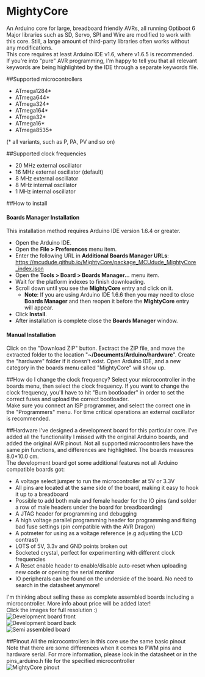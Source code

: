 # MightyCore
An Arduino core for large, breadboard friendly AVRs, all running Optiboot 6 <br/>
Major libraries such as SD, Servo, SPI and Wire are modified to work with this core. Still, a large amount of third-party libraries often works without any modifications. <br/>
This core requires at least Arduino IDE v1.6, where v1.6.5 is recommended.<br/>
If you're into "pure" AVR programming, I'm happy to tell you that all relevant keywords are being highlighted by the IDE through a separate keywords file.

##Supported microcontrollers
* ATmega1284*
* ATmega644*
* ATmega324*
* ATmega164*
* ATmega32*
* ATmega16*
* ATmega8535*

(* all variants, such as P, PA, PV and so on)


##Supported clock frequencies
* 20 MHz external oscillator
* 16 MHz external oscillator (default)
* 8 MHz external oscillator
* 8 MHz internal oscillator
* 1 MHz internal oscillator 

##How to install
#### Boards Manager Installation
This installation method requires Arduino IDE version 1.6.4 or greater.
* Open the Arduino IDE.
* Open the **File > Preferences** menu item.
* Enter the following URL in **Additional Boards Manager URLs**: https://mcudude.github.io/MightyCore/package_MCUdude_MightyCore_index.json
* Open the **Tools > Board > Boards Manager...** menu item.
* Wait for the platform indexes to finish downloading.
* Scroll down until you see the **MightyCore** entry and click on it.
  * **Note**: If you are using Arduino IDE 1.6.6 then you may need to close **Boards Manager** and then reopen it before the **MightyCore** entry will appear.
* Click **Install**.
* After installation is complete close the **Boards Manager** window.

#### Manual Installation
Click on the "Download ZIP" button. Exctract the ZIP file, and move the extracted folder to the location "**~/Documents/Arduino/hardware**". Create the "hardware" folder if it doesn't exist.
Open Arduino IDE, and a new category in the boards menu called "MightyCore" will show up.

##How do I change the clock frequency?
Select your microcontroller in the boards menu, then select the clock frequency. If you want to change the clock frequency, you'll have to hit "Burn bootloader" in order to set the correct fuses and upload the correct bootloader. <br/>
Make sure you connect an ISP programmer, and select the correct one in the "Programmers" menu. For time critical operations an external oscillator is recommended.

##Hardware
I've designed a development board for this particular core. I've added all the functionality I missed with the original Arduino boards, and added the original AVR pinout. 
Not all supported microcontrollers have the same pin functions, and differences are highlighted. The boards measures 8.0*10.0 cm.<br/>
The development board got some additional features not all Arduino compatible boards got:
* A voltage select jumper to run the microcontroller at 5V or 3.3V
* All pins are located at the same side of the board, making it easy to hook it up to a breadboard
* Possible to add both male and female header for the IO pins (and solder a row of male headers under the board for breadboarding)
* A JTAG header for programming and debugging
* A high voltage parallel programming header for programming and fixing bad fuse settings (pin compatible with the AVR Dragon)
* A potmeter for using as a voltage reference (e.g adjusting the LCD contrast)
* LOTS of 5V, 3.3v and GND points broken out
* Socketed crystal, perfect for experimenting with different clock frequencies
* A Reset enable header to enable/disable auto-reset when uploading new code or opening the serial monitor <br/>
* IO peripherals can be found on the underside of the board. No need to search in the datasheet anymore!

I'm thinking about selling these as complete assembled boards including a microcontroller. More info about price will be added later!<br/>
Click the images for full resolution :) <br/>
![Development board front](http://i.imgur.com/zovyQUy.jpg)
<br/>
![Development board back](http://i.imgur.com/cWmPBWh.jpg)
<br/>
![Semi assembled board](http://i.imgur.com/CEDMgzg.jpg)

##Pinout
All the microcontrollers in this core use the same basic pinout
Note that there are some differences when it comes to PWM pins and hardware serial. For more information, please look in the datasheet or in the pins_arduino.h file for the specified microcontroller<br/>
![MightyCore pinout](http://i.imgur.com/VZHussQ.png "Basic pinout")
